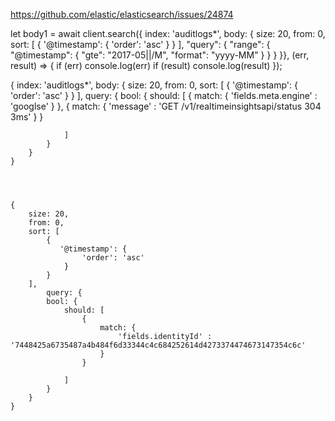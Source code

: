 https://github.com/elastic/elasticsearch/issues/24874


let  body1  = await client.search({
      index: 'auditlogs*',
    body: {
        size: 20,
        from: 0,
        sort: [
            {
               '@timestamp': {
                    'order': 'asc'
                }
            }
        ],
        "query": {
        "range": {
            "@timestamp": {
                "gte": "2017-05||/M",
                    "format": "yyyy-MM"
            }
        }
    }
    }}, (err, result) => {
        if (err) console.log(err)
      if (result) console.log(result)
    });
    
    
    
    
    

{
      index: 'auditlogs*',
    body: {
        size: 20,
        from: 0,
        sort: [
            {
               '@timestamp': {
                    'order': 'asc'
                }
            }
        ],
            query: {
            bool: {
                should: [
                    {
                        match: {
                            'fields.meta.engine' : 'googlse'
                        }
                    },
                    {
                        match: {
                            'message' : 'GET /v1/realtimeinsightsapi/status 304 3ms'
                        }
                    }

                ]
            }
        }
    }




    {
        size: 20,
        from: 0,
        sort: [
            {
               '@timestamp': {
                    'order': 'asc'
                }
            }
        ],
            query: {
            bool: {
                should: [
                    {
                        match: {
                            'fields.identityId' : '7448425a6735487a4b484f6d33344c4c684252614d4273374474673147354c6c'
                        }
                    }

                ]
            }
        }
    }
